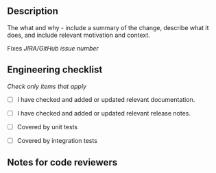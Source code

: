 ## Description

The what and why - include a summary of the change, describe what it does, and include relevant motivation and context.

Fixes *JIRA/GitHub issue number*

## Engineering checklist
*Check only items that apply*

- [ ] I have checked and added or updated relevant documentation.
- [ ] I have checked and added or updated relevant release notes.
- [ ] Covered by unit tests
- [ ] Covered by integration tests


## Notes for code reviewers

<!-- *(optional)* Mention any relevant information for code reviewers. Delete this section if not applicable. -->
